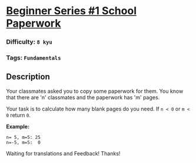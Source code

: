# [Beginner Series #1 School Paperwork](https://www.codewars.com/kata/55f9b48403f6b87a7c0000bd)

### Difficulty: `8 kyu`

### Tags: `Fundamentals`

## Description

Your classmates asked you to copy some paperwork for them. You know that there are 'n' classmates and the paperwork has 'm' pages.

Your task is to calculate how many blank pages do you need. If `n < 0` or `m < 0` return `0`.

**Example:**

```
n= 5, m=5: 25
n=-5, m=5:  0
```

Waiting for translations and Feedback! Thanks!
